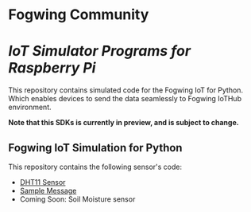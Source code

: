 # **Fogwing Community**

# *IoT Simulator Programs for Raspberry Pi*

This repository contains simulated code for the Fogwing IoT for Python. Which enables devices to send the data seamlessly to Fogwing IoTHub environment.

**Note that this SDKs is currently in preview, and is subject to change.**

## Fogwing IoT Simulation for Python
This repository contains the following sensor's code:
* [DHT11 Sensor](https://github.com/factana/fogwing-simulator-for-raspberry-python/tree/master/fw-iothub-dht11-sensor)
* [Sample Message](https://github.com/factana/fogwing-simulator-for-raspberry-python/tree/master/fw-iothub-sample-message)
* Coming Soon: Soil Moisture sensor

##
